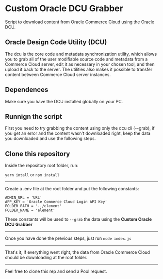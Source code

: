 # Custom Oracle DCU Grabber
 Script to download content from Oracle Commerce Cloud using the Oracle DCU.

## Oracle Design Code Utility (DCU)
The dcu is the core code and metadata synchronization utility, which allows you to grab all of the user modifiable source code and metadata from a Commerce Cloud server, edit it as necessary in your chosen tool, and then upload it back to the server. The utilities also makes it possible to transfer content between Commerce Cloud server instances.

## Dependences
Make sure you have the DCU installed globally on your PC.

## Runnign the script

First you need to try grabbing the content using only the dcu cli (--grab), if you get an error and the content wasn't downloaded right, keep the data you downloaded and use the following steps.

## Clone this repository  

Inside the repository root folder, run:

``` yarn intall ``` or ``` npm install ```

---  

Create a .env file at the root folder and put the following constants:
```
ADMIN_URL = 'URL'  
APP_KEY = 'Oracle Commerce Cloud Login API Key'  
FOLDER_PATH = '../element'  
FOLDER_NAME = 'element'
```
These constants will be used to ```--grab``` the data using the **Custom Oracle DCU Grabber**

---

Once you have done the previous steps, just run ` node index.js `

---

That's it, if everything went right, the data from Oracle Commerce Cloud should be downloading at the root folder.

---

Feel free to clone this rep and send a Pool request.
